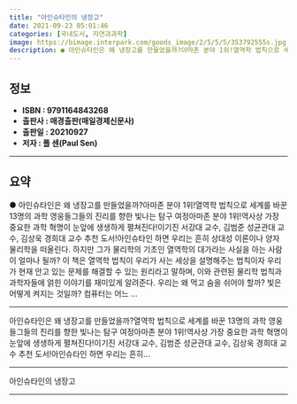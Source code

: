 ```yaml
---
title: "아인슈타인의 냉장고"
date: 2021-09-23 05:01:46
categories: [국내도서, 자연과과학]
image: https://bimage.interpark.com/goods_image/2/5/5/5/353792555s.jpg
description: ● 아인슈타인은 왜 냉장고를 만들었을까?아마존 분야 1위!열역학 법칙으로 세계를 바꾼 13명의 과학 영웅들그들의 진리를 향한 빛나는 탐구 여정아마존 분야 1위!역사상 가장 중요한 과학 혁명이 눈앞에 생생하게 펼쳐진다!이기진 서강대 교수, 김범준 성균관대 교수, 김상욱 경희대 교수 추천
---
```


## **정보**

- **ISBN : 9791164843268**
- **출판사 : 매경출판(매일경제신문사)**
- **출판일 : 20210927**
- **저자 : 폴 센(Paul Sen)**

------



## **요약**

●  아인슈타인은 왜 냉장고를 만들었을까?아마존 분야 1위!열역학 법칙으로 세계를 바꾼 13명의 과학 영웅들그들의 진리를 향한 빛나는 탐구 여정아마존 분야 1위!역사상 가장 중요한 과학 혁명이 눈앞에 생생하게 펼쳐진다!이기진 서강대 교수, 김범준 성균관대 교수, 김상욱 경희대 교수 추천 도서!아인슈타인 하면 우리는 흔히 상대성 이론이나 양자 물리학을 떠올린다. 하지만 그가 물리학의 기초인 열역학의 대가라는 사실을 아는 사람이 얼마나 될까? 이 책은 열역학 법칙이 우리가 사는 세상을 설명해주는 법칙이자 우리가 현재 안고 있는 문제를 해결할 수 있는 원리라고 말하며, 이와 관련된 물리학 법칙과 과학자들에 얽힌 이야기를 재미있게 알려준다. 우리는 왜 먹고 숨을 쉬어야 할까? 빛은 어떻게 켜지는 것일까? 컴퓨터는 어느 ...

------

아인슈타인은 왜 냉장고를 만들었을까?열역학 법칙으로 세계를 바꾼 13명의 과학 영웅들그들의 진리를 향한 빛나는 탐구 여정아마존 분야 1위!역사상 가장 중요한 과학 혁명이 눈앞에 생생하게 펼쳐진다!이기진 서강대 교수, 김범준 성균관대 교수, 김상욱 경희대 교수 추천 도서!아인슈타인 하면 우리는 흔히... 

------


아인슈타인의 냉장고 

------


